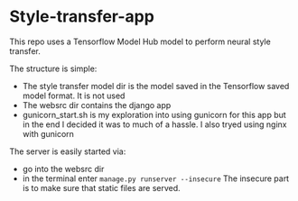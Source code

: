 # Style-transfer-app
This repo uses a Tensorflow Model Hub model to perform neural style transfer.

The structure is simple:
- The style transfer model dir is the model saved in the Tensorflow saved model format. It is not used
- The websrc dir contains the django app
- gunicorn_start.sh is my exploration into using gunicorn for this app but in the end I decided it was to much of a hassle. I also tryed using nginx with gunicorn

The server is easily started via:
+ go into the websrc dir
+ in the terminal enter `manage.py runserver --insecure`
The insecure part is to make sure that static files are served.
